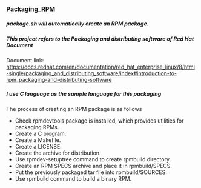 ### Packaging_RPM

##### package.sh will automatically create an RPM package.

##### This project refers to the Packaging and distributing software of Red Hat Document

Document link: https://docs.redhat.com/en/documentation/red_hat_enterprise_linux/8/html-single/packaging_and_distributing_software/index#introduction-to-rpm_packaging-and-distributing-software

##### I use C language as the sample language for this packaging

The process of creating an RPM package is as follows
- Check rpmdevtools package is installed, which provides utilities for packaging RPMs.
- Create a C program.
- Create a Makefile.
- Create a LICENSE. 
- Create the archive for distribution.
- Use rpmdev-setuptree command to create rpmbuild directory.
- Create an RPM SPECS archive and place it in rpmbuild/SPECS.
- Put the previously packaged tar file into rpmbuild/SOURCES.
- Use rpmbuild command to build a binary RPM.
